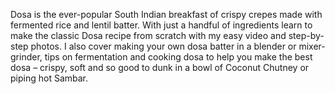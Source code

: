 Dosa is the ever-popular South Indian breakfast of crispy crepes made with fermented rice and lentil batter. With just a handful of ingredients learn to make the classic Dosa recipe from scratch with my easy video and step-by-step photos. I also cover making your own dosa batter in a blender or mixer-grinder, tips on fermentation and cooking dosa to help you make the best dosa – crispy, soft and so good to dunk in a bowl of Coconut Chutney or piping hot Sambar.